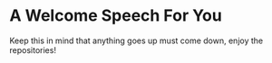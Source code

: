# A Welcome Speech For You

Keep this in mind that anything goes up must come down, enjoy the repositories!
